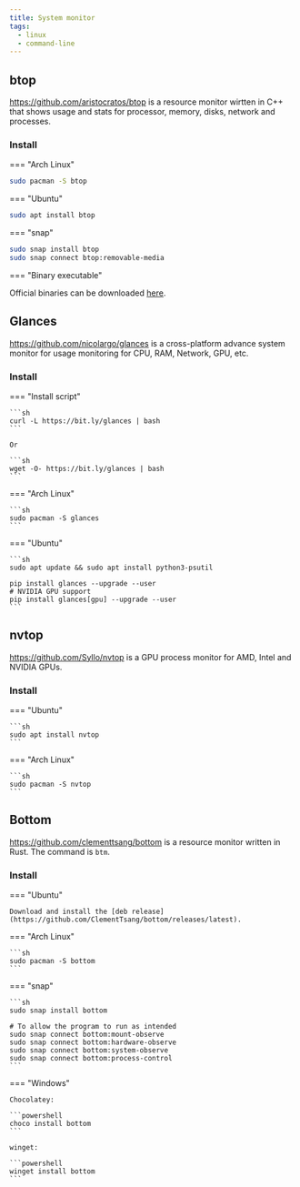```yaml
---
title: System monitor
tags:
  - linux
  - command-line
---
```


## btop

https://github.com/aristocratos/btop is a resource monitor wirtten in C++ that shows usage and stats for processor, memory, disks, network and processes.

### Install

=== "Arch Linux"

```sh
sudo pacman -S btop
```

=== "Ubuntu"

```sh
sudo apt install btop
```

=== "snap"

```sh
sudo snap install btop
sudo snap connect btop:removable-media
```

=== "Binary executable"

Official binaries can be downloaded [here](https://github.com/aristocratos/btop/releases).

## Glances

https://github.com/nicolargo/glances is a cross-platform advance system monitor for usage monitoring for CPU, RAM, Network, GPU, etc.

### Install

=== "Install script"

    ```sh
    curl -L https://bit.ly/glances | bash
    ```

    Or

    ```sh
    wget -O- https://bit.ly/glances | bash
    ```

=== "Arch Linux"

    ```sh
    sudo pacman -S glances
    ```

=== "Ubuntu"

    ```sh
    sudo apt update && sudo apt install python3-psutil

    pip install glances --upgrade --user
    # NVIDIA GPU support
    pip install glances[gpu] --upgrade --user
    ```

## nvtop

https://github.com/Syllo/nvtop is a GPU process monitor for AMD, Intel and NVIDIA GPUs.

### Install

=== "Ubuntu"

    ```sh
    sudo apt install nvtop
    ```

=== "Arch Linux"

    ```sh
    sudo pacman -S nvtop
    ```

## Bottom

https://github.com/clementtsang/bottom is a resource monitor written in Rust. The command is `btm`.

### Install

=== "Ubuntu"

    Download and install the [deb release](https://github.com/ClementTsang/bottom/releases/latest).

=== "Arch Linux"

    ```sh
    sudo pacman -S bottom
    ```

=== "snap"

    ```sh
    sudo snap install bottom

    # To allow the program to run as intended
    sudo snap connect bottom:mount-observe
    sudo snap connect bottom:hardware-observe
    sudo snap connect bottom:system-observe
    sudo snap connect bottom:process-control
    ```

=== "Windows"

    Chocolatey:

    ```powershell
    choco install bottom
    ```

    winget:

    ```powershell
    winget install bottom
    ```
